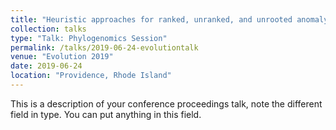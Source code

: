 ```yaml
---
title: "Heuristic approaches for ranked, unranked, and unrooted anomaly zones"
collection: talks
type: "Talk: Phylogenomics Session"
permalink: /talks/2019-06-24-evolutiontalk
venue: "Evolution 2019"
date: 2019-06-24
location: "Providence, Rhode Island"
---
```


This is a description of your conference proceedings talk, note the different field in type. You can put anything in this field.
